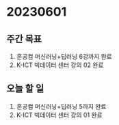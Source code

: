 # 20230601

## 주간 목표
1. 혼공컴 머신러닝+딥러닝 6강까지 완료
2. K-ICT 빅데이터 센터 강의 02 완료

## 오늘 할 일
1. 혼공컴 머신러닝+딥러닝 5까지 완료
2. K-ICT 빅데이터 센터 강의 01 완료
